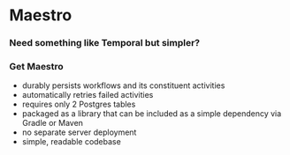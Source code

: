 # Maestro

### Need something like Temporal but simpler?

### Get Maestro

- durably persists workflows and its constituent activities
- automatically retries failed activities
- requires only 2 Postgres tables
- packaged as a library that can be included as a simple dependency via Gradle or Maven
- no separate server deployment
- simple, readable codebase